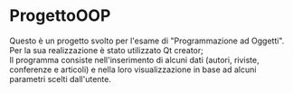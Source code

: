 # ProgettoOOP
Questo è un progetto svolto per l'esame di "Programmazione ad Oggetti".
Per la sua realizzazione è stato utilizzato Qt creator;       
Il programma consiste nell'inserimento di alcuni dati (autori, riviste, conferenze e articoli) e nella loro visualizzazione in base ad alcuni parametri scelti dall'utente.

